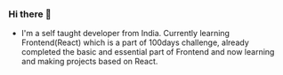 ### Hi there 👋

- I'm a self taught developer from India. Currently learning Frontend(React) which is a part of 100days challenge, already completed the basic and essential part of Frontend and now learning and making projects based on React.  


<!--

![Github stats](https://github-readme-stats.vercel.app/api?username=Kaka5hi&theme=default&show_icons=true&count_private=true)
<br>
![Top Langs](https://github-readme-stats.vercel.app/api/top-langs/?username=Kaka5hi&layout=compact)


**Kaka5hi/Kaka5hi** is a ✨ _special_ ✨ repository because its `README.md` (this file) appears on your GitHub profile.

Here are some ideas to get you started:

- 🔭 I’m currently working on ...
- 🌱 I’m currently learning ...
- 👯 I’m looking to collaborate on ...
- 🤔 I’m looking for help with ...
- 💬 Ask me about ...
- 📫 How to reach me: ...
- 😄 Pronouns: ...
- ⚡ Fun fact: ...
-->
